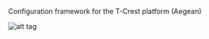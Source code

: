 Configuration framework for the T-Crest platform (Aegean)

![alt tag](https://github.com/t-crest/aegean/raw/master/figures/aegean.png )
